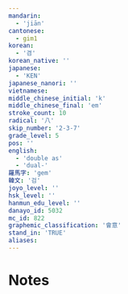 ```yaml
---
mandarin:
  - 'jiān'
cantonese:
  - gim1
korean:
  - '겸'
korean_native: ''
japanese:
  - 'KEN'
japanese_nanori: ''
vietnamese:
middle_chinese_initial: 'k'
middle_chinese_final: 'em'
stroke_count: 10
radical: '八'
skip_number: '2-3-7'
grade_level: 5
pos: ''
english:
  - 'double as'
  - 'dual-'
羅馬字: 'gem'
韓文: '검'
joyo_level: ''
hsk_level: ''
hanmun_edu_level: ''
danayo_id: 5032
mc_id: 822
graphemic_classification: '會意'
stand_in: 'TRUE'
aliases:
---
```


# Notes
